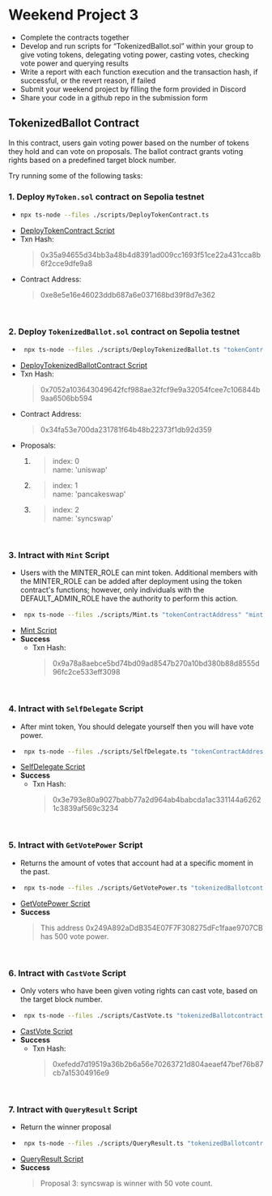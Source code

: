 # Weekend Project 3
- Complete the contracts together
- Develop and run scripts for “TokenizedBallot.sol” within your group to give voting tokens, delegating voting power, casting votes, checking vote power and querying results
- Write a report with each function execution and the transaction hash, if successful, or the revert reason, if failed
- Submit your weekend project by filling the form provided in Discord
- Share your code in a github repo in the submission form  

## TokenizedBallot Contract
In this contract, users gain voting power based on the number of tokens they hold and can vote on proposals. The ballot contract grants voting rights based on a predefined target block number.  

Try running some of the following tasks:  

### 1. Deploy `MyToken.sol` contract on Sepolia testnet
-  ```bash
   npx ts-node --files ./scripts/DeployTokenContract.ts
   ```
- [DeployTokenContract Script](https://github.com/fatemehnedaee/EncodeClub-EVM-BOOTCAMP-Q3-2024/blob/main/week3/weekendProject3/scripts/DeployTokenContract.ts)  
- Txn Hash:  
   > 0x35a94655d34bb3a48b4d8391ad009cc1693f51ce22a431cca8b6f2cce9dfe9a8 
- Contract Address:  
   > 0xe8e5e16e46023ddb687a6e037168bd39f8d7e362 
        
<br/>

### 2. Deploy `TokenizedBallot.sol` contract on Sepolia testnet
- ```bash
   npx ts-node --files ./scripts/DeployTokenizedBallot.ts "tokenContractAddress" "proposal1" "proposal2" "proposal3"
   ```
- [DeployTokenizedBallotContract Script](https://github.com/fatemehnedaee/EncodeClub-EVM-BOOTCAMP-Q3-2024/blob/main/week3/weekendProject3/scripts/DeployTokenizedBallotContract.ts)  
- Txn Hash:  
   > 0x7052a103643049642fcf988ae32fcf9e9a32054fcee7c106844b9aa6506bb594 
- Contract Address:  
   > 0x34fa53e700da231781f64b48b22373f1db92d359
- Proposals:  
   1. > index: 0  
      name: 'uniswap'  
   2. > index: 1  
      name: 'pancakeswap'  
   3. > index: 2  
      name: 'syncswap'  
        
<br/>


### 3. Intract with `Mint` Script
- Users with the MINTER_ROLE can mint token. Additional members with the MINTER_ROLE can be added after deployment using the token contract's functions; however, only individuals with the DEFAULT_ADMIN_ROLE have the authority to perform this action.
- ```bash
   npx ts-node --files ./scripts/Mint.ts "tokenContractAddress" "minterAddress" "value"
   ```
- [Mint Script](https://github.com/fatemehnedaee/EncodeClub-EVM-BOOTCAMP-Q3-2024/blob/main/week3/weekendProject3/scripts/Mint.ts)     
- **Success**   
   - Txn Hash:    
     > 0x9a78a8aebce5bd74bd09ad8547b270a10bd380b88d8555d96fc2ce533eff3098  
 
<br/>

### 4. Intract with `SelfDelegate` Script
- After mint token, You should delegate yourself then you will have vote power.
- ```bash
   npx ts-node --files ./scripts/SelfDelegate.ts "tokenContractAddress" "delegateAddress"  
   ```
- [SelfDelegate Script](https://github.com/fatemehnedaee/EncodeClub-EVM-BOOTCAMP-Q3-2024/blob/main/week3/weekendProject3/scripts/SelfDelegate.ts)     
- **Success**   
   - Txn Hash:    
      > 0x3e793e80a9027babb77a2d964ab4babcda1ac331144a62621c3839af569c3234  
 
<br/>

### 5. Intract with `GetVotePower` Script
- Returns the amount of votes that account had at a specific moment in the past.
- ```bash
   npx ts-node --files ./scripts/GetVotePower.ts "tokenizedBallotcontractAddress" "voterAddress"  
   ```
- [GetVotePower Script](https://github.com/fatemehnedaee/EncodeClub-EVM-BOOTCAMP-Q3-2024/blob/main/week3/weekendProject3/scripts/GetVotePower.ts)     
- **Success** 
   > This address 0x249A892aDdB354E07F7F308275dFc1faae9707CB has 500 vote power.   
 
<br/>

### 6. Intract with `CastVote` Script
- Only voters who have been given voting rights can cast vote, based on the target block number.
- ```bash
   npx ts-node --files ./scripts/CastVote.ts "tokenizedBallotcontractAddress" "proposalIndex" "voteCount"
   ```
- [CastVote Script](https://github.com/fatemehnedaee/EncodeClub-EVM-BOOTCAMP-Q3-2024/blob/main/week3/weekendProject3/scripts/CastVote.ts)
- **Success**   
   - Txn Hash:    
      > 0xefedd7d19519a36b2b6a56e70263721d804aeaef47bef76b87cb7a15304916e9  

<br/>

### 7. Intract with `QueryResult` Script
- Return the winner proposal  
- ```bash
   npx ts-node --files ./scripts/QueryResult.ts "tokenizedBallotcontractAddress"
   ```
- [QueryResult Script](https://github.com/fatemehnedaee/EncodeClub-EVM-BOOTCAMP-Q3-2024/blob/main/week3/weekendProject3/scripts/QueryResult.ts) 
- **Success** 
   > Proposal 3: syncswap is winner with 50 vote count.        


